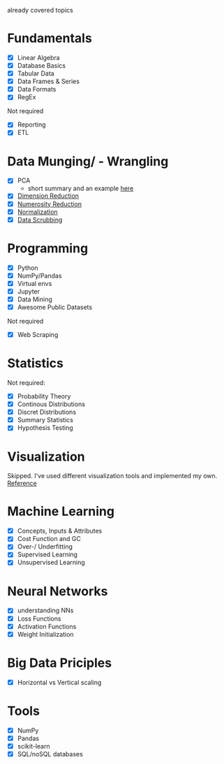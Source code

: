already covered topics

# Fundamentals
- [x] Linear Algebra
- [x] Database Basics
- [x] Tabular Data
- [x] Data Frames & Series
- [x] Data Formats
- [x] RegEx

Not required
- [x] Reporting
- [x] ETL

# Data Munging/ - Wrangling
- [x] PCA
	- short summary and an example [here](https://wiki.godesteem.de/wiki/pca-using-svd/)
- [x] [Dimension Reduction](Data_Munging_Wrangling/Dimension_Reduction.md)
- [x] [Numerosity Reduction](Data_Munging_Wrangling/Numerosity_Reduction.md)
- [x] [Normalization](Data_Munging_Wrangling/Normalization.md)
- [x] [Data Scrubbing](Data_Munging_Wrangling/Data_Scrubbing.md)

# Programming
- [x] Python
- [x] NumPy/Pandas
- [x] Virtual envs
- [x] Jupyter
- [x] Data Mining
- [x] Awesome Public Datasets

Not required
- [x] Web Scraping

# Statistics
Not required:
- [x] Probability Theory
- [x] Continous Distributions
- [x] Discret Distributions
- [x] Summary Statistics
- [x] Hypothesis Testing

# Visualization
Skipped. I've used different visualization tools and implemented my own. [Reference](https://github.com/philsupertramp/game-math/tree/release/include/math/visualization)

# Machine Learning
- [x] Concepts, Inputs & Attributes
- [x] Cost Function and GC
- [x] Over-/ Underfitting
- [x] Supervised Learning
- [x] Unsupervised Learning

# Neural Networks
- [x] understanding NNs
- [x] Loss Functions
- [x] Activation Functions
- [x] Weight Initialization

# Big Data Priciples
- [x] Horizontal vs Vertical scaling


# Tools
- [x] NumPy
- [x] Pandas
- [x] scikit-learn
- [x] SQL/noSQL databases
